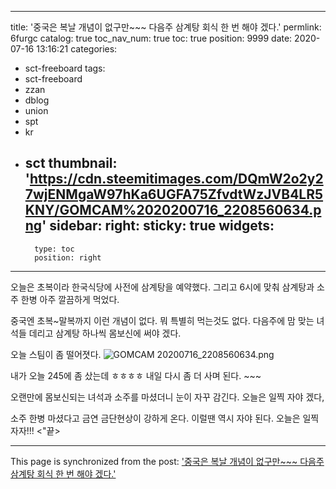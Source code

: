 
---
title: '중국은 복날 개념이 없구만~~~ 다음주 삼계탕 회식 한 번 해야 겠다.'
permlink: 6furgc
catalog: true
toc_nav_num: true
toc: true
position: 9999
date: 2020-07-16 13:16:21
categories:
- sct-freeboard
tags:
- sct-freeboard
- zzan
- dblog
- union
- spt
- kr
- sct
thumbnail: 'https://cdn.steemitimages.com/DQmW2o2y27wjENMgaW97hKa6UGFA75ZfvdtWzJVB4LR5KNY/GOMCAM%2020200716_2208560634.png'
sidebar:
    right:
        sticky: true
widgets:
    -
        type: toc
        position: right
---


오늘은 초복이라  한국식당에 사전에 삼계탕을 예약했다. 
그리고 6시에 맞춰 삼계탕과 소주 한병 아주 깔끔하게 먹었다. 

중국엔 초복~말복까지 이런 개념이 없다. 
뭐 특별히 먹는것도 없다.  다음주에 맘 맞는 녀석들
데리고 삼계탕 하나씩 몸보신에 써야 겠다. 


오늘 스팀이 좀 떨어졋다. 
![GOMCAM 20200716_2208560634.png](https://cdn.steemitimages.com/DQmW2o2y27wjENMgaW97hKa6UGFA75ZfvdtWzJVB4LR5KNY/GOMCAM%2020200716_2208560634.png)

내가 오늘 245에 좀 샀는데 ㅎㅎㅎㅎ
내일 다시 좀 더 사며 된다. ~~~

오랜만에 몸보신되는 녀석과 소주를 마셨더니 눈이 자꾸 감긴다.
오늘은 일찍 자야 겠다, 

소주 한병 마셨다고  금연 금단현상이 강하게 온다.
이럴땐 역시 자야 된다.   오늘은 일찍 자자!!!  <"끝>

- - -

This page is synchronized from the post: ['중국은 복날 개념이 없구만~~~ 다음주 삼계탕 회식 한 번 해야 겠다.'](https://steemit.com/@successgr/6furgc)
